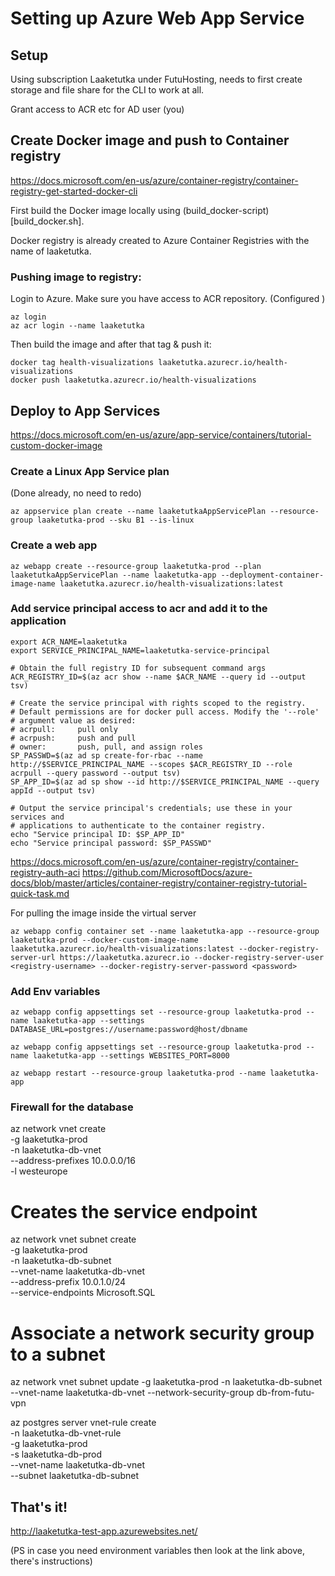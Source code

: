 # Setting up Azure Web App Service



## Setup

Using subscription Laaketutka under FutuHosting, needs to first create storage and file share for the CLI to work at all.

Grant access to ACR etc for AD user (you)


## Create Docker image and push to Container registry

https://docs.microsoft.com/en-us/azure/container-registry/container-registry-get-started-docker-cli

First build the Docker image locally using (build_docker-script)[build_docker.sh].

Docker registry is already created to Azure Container Registries with the name of laaketutka.

### Pushing image to registry:

Login to Azure. Make sure you have access to ACR repository. (Configured )

```   
az login
az acr login --name laaketutka
```   

Then build the image and after that tag & push it:

```   
docker tag health-visualizations laaketutka.azurecr.io/health-visualizations
docker push laaketutka.azurecr.io/health-visualizations
```   

## Deploy to App Services

https://docs.microsoft.com/en-us/azure/app-service/containers/tutorial-custom-docker-image

### Create a Linux App Service plan

(Done already, no need to redo)

```
az appservice plan create --name laaketutkaAppServicePlan --resource-group laaketutka-prod --sku B1 --is-linux
```

### Create a web app

 ```   
az webapp create --resource-group laaketutka-prod --plan laaketutkaAppServicePlan --name laaketutka-app --deployment-container-image-name laaketutka.azurecr.io/health-visualizations:latest
 ```

### Add service principal access to acr and add it to the application

```
export ACR_NAME=laaketutka
export SERVICE_PRINCIPAL_NAME=laaketutka-service-principal

# Obtain the full registry ID for subsequent command args
ACR_REGISTRY_ID=$(az acr show --name $ACR_NAME --query id --output tsv)

# Create the service principal with rights scoped to the registry.
# Default permissions are for docker pull access. Modify the '--role'
# argument value as desired:
# acrpull:     pull only
# acrpush:     push and pull
# owner:       push, pull, and assign roles
SP_PASSWD=$(az ad sp create-for-rbac --name http://$SERVICE_PRINCIPAL_NAME --scopes $ACR_REGISTRY_ID --role acrpull --query password --output tsv)
SP_APP_ID=$(az ad sp show --id http://$SERVICE_PRINCIPAL_NAME --query appId --output tsv)

# Output the service principal's credentials; use these in your services and
# applications to authenticate to the container registry.
echo "Service principal ID: $SP_APP_ID"
echo "Service principal password: $SP_PASSWD"
```

https://docs.microsoft.com/en-us/azure/container-registry/container-registry-auth-aci
https://github.com/MicrosoftDocs/azure-docs/blob/master/articles/container-registry/container-registry-tutorial-quick-task.md

For pulling the image inside the virtual server

```   
az webapp config container set --name laaketutka-app --resource-group laaketutka-prod --docker-custom-image-name laaketutka.azurecr.io/health-visualizations:latest --docker-registry-server-url https://laaketutka.azurecr.io --docker-registry-server-user <registry-username> --docker-registry-server-password <password>
```   

### Add Env variables

```  
az webapp config appsettings set --resource-group laaketutka-prod --name laaketutka-app --settings DATABASE_URL=postgres://username:password@host/dbname

az webapp config appsettings set --resource-group laaketutka-prod --name laaketutka-app --settings WEBSITES_PORT=8000

az webapp restart --resource-group laaketutka-prod --name laaketutka-app

```


### Firewall for the database

az network vnet create \
  -g laaketutka-prod \
  -n laaketutka-db-vnet \
  --address-prefixes 10.0.0.0/16 \
  -l westeurope


# Creates the service endpoint
az network vnet subnet create \
  -g laaketutka-prod \
  -n laaketutka-db-subnet \
  --vnet-name laaketutka-db-vnet \
  --address-prefix 10.0.1.0/24 \
  --service-endpoints Microsoft.SQL

# Associate a network security group to a subnet
az network vnet subnet update -g laaketutka-prod -n laaketutka-db-subnet --vnet-name laaketutka-db-vnet --network-security-group db-from-futu-vpn

az postgres server vnet-rule create \
  -n laaketutka-db-vnet-rule \
  -g laaketutka-prod \
  -s laaketutka-db-prod \
  --vnet-name laaketutka-db-vnet \
  --subnet laaketutka-db-subnet



## That's it!

http://laaketutka-test-app.azurewebsites.net/

(PS in case you need environment variables then look at the link above, there's instructions)
